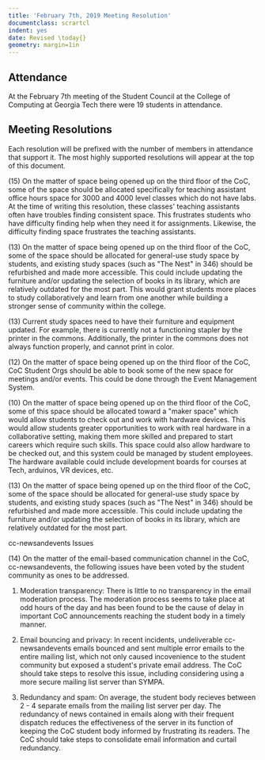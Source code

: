 ```yaml
---
title: 'February 7th, 2019 Meeting Resolution'
documentclass: scrartcl
indent: yes
date: Revised \today{}
geometry: margin=1in
---
```


## Attendance

At the February 7th meeting of the Student Council at the College of Computing at Georgia Tech there were 19 students
in attendance.

## Meeting Resolutions
Each resolution will be prefixed with the number of members in attendance that support it. The most highly supported
resolutions will appear at the top of this document.

(15) On the matter of space being opened up on the third floor of the CoC, some of the space should be allocated
specifically for teaching assistant office hours space for 3000 and 4000 level classes which do not have labs. At the
time of writing this resolution, these classes' teaching assistants often have troubles finding consistent space. This
frustrates students who have difficulty finding help when they need it for assignments. Likewise, the difficulty finding
space frustrates the teaching assistants.

(13) On the matter of space being opened up on the third floor of the CoC, some of the space should be allocated for
general-use study space by students, and existing study spaces (such as "The Nest" in 346) should be refurbished and
made more accessible. This could include updating the furniture and/or updating the selection of books in its library,
which are relatively outdated for the most part. This would grant students more places to study collaboratively and
learn from one another while building a stronger sense of community within the college.

(13) Current study spaces need to have their furniture and equipment updated. For example, there is currently not a
functioning stapler by the printer in the commons. Additionally, the printer in the commons does not always function
properly, and cannot print in color.

(12) On the matter of space being opened up on the third floor of the CoC, CoC Student Orgs should be able to book some
of the new space for meetings and/or events. This could be done through the Event Management System.

(10) On the matter of space being opened up on the third floor of the CoC, some of this space should be allocated
toward a "maker space" which would allow students to check out and work with hardware devices. This would allow
students greater opportunities to work with real hardware in a collaborative setting, making them more skilled and
prepared to start careers which require such skills. This space could also allow hardware to be checked out, and this
system could be managed by student employees. The hardware available could include development boards for courses at
Tech, arduinos, VR devices, etc.

(13) On the matter of space being opened up on the third floor of the CoC, some of the space should be allocated for
general-use study space by students, and existing study spaces (such as "The Nest" in 346) should be refurbished and
made more accessible. This could include updating the furniture and/or updating the selection of books in its library,
which are relatively outdated for the most part.

cc-newsandevents Issues

(14) On the matter of the email-based communication channel in the CoC, cc-newsandevents, the following issues have been voted by the student community as ones to be addressed. 

1. Moderation transparency: There is little to no transparency in the email moderation process. The moderation process seems to take place at odd hours of the day and has been found to be the cause of delay in important CoC announcements reaching the student body in a timely manner.

2. Email bouncing and privacy: In recent incidents, undeliverable cc-newsandevents emails bounced and sent multiple error emails to the entire mailing list, which not only caused incovenience to the student community but exposed a student's private email address. The CoC should take steps to resolve this issue, including considering using a more secure mailing list server than SYMPA. 

4. Redundancy and spam: On average, the student body recieves between 2 - 4 separate emails from the mailing list server per day. The redundancy of news contained in emails along with their frequent dispatch reduces the effectiveness of the server in its function of keeping the CoC student body informed by frustrating its readers. The CoC should take steps to consolidate email information and curtail redundancy. 

